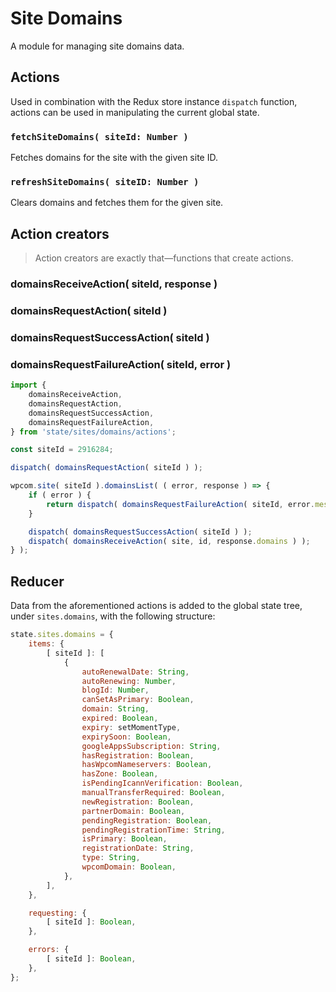 # Site Domains

A module for managing site domains data.

## Actions

Used in combination with the Redux store instance `dispatch` function, actions can be used in manipulating the current global state.

### `fetchSiteDomains( siteId: Number )`

Fetches domains for the site with the given site ID.

### `refreshSiteDomains( siteID: Number )`

Clears domains and fetches them for the given site.

## Action creators

> Action creators are exactly that—functions that create actions.

### domainsReceiveAction( siteId, response )

### domainsRequestAction( siteId )

### domainsRequestSuccessAction( siteId )

### domainsRequestFailureAction( siteId, error )

```js
import {
	domainsReceiveAction,
	domainsRequestAction,
	domainsRequestSuccessAction,
	domainsRequestFailureAction,
} from 'state/sites/domains/actions';

const siteId = 2916284;

dispatch( domainsRequestAction( siteId ) );

wpcom.site( siteId ).domainsList( ( error, response ) => {
	if ( error ) {
		return dispatch( domainsRequestFailureAction( siteId, error.message ) );
	}

	dispatch( domainsRequestSuccessAction( siteId ) );
	dispatch( domainsReceiveAction( site, id, response.domains ) );
} );
```

## Reducer

Data from the aforementioned actions is added to the global state tree, under `sites.domains`, with the following structure:

```js
state.sites.domains = {
	items: {
		[ siteId ]: [
			{
				autoRenewalDate: String,
				autoRenewing: Number,
				blogId: Number,
				canSetAsPrimary: Boolean,
				domain: String,
				expired: Boolean,
				expiry: setMomentType,
				expirySoon: Boolean,
				googleAppsSubscription: String,
				hasRegistration: Boolean,
				hasWpcomNameservers: Boolean,
				hasZone: Boolean,
				isPendingIcannVerification: Boolean,
				manualTransferRequired: Boolean,
				newRegistration: Boolean,
				partnerDomain: Boolean,
				pendingRegistration: Boolean,
				pendingRegistrationTime: String,
				isPrimary: Boolean,
				registrationDate: String,
				type: String,
				wpcomDomain: Boolean,
			},
		],
	},

	requesting: {
		[ siteId ]: Boolean,
	},

	errors: {
		[ siteId ]: Boolean,
	},
};
```
